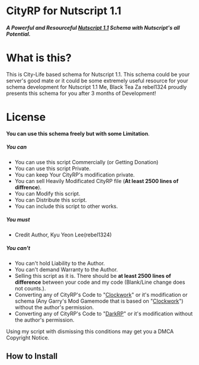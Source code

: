 # CityRP for Nutscript 1.1
##### A Powerful and Resourceful [Nutscript 1.1](https://github.com/rebel1324/NutScript) Schema with Nutscript's all Potential.
#
#
#
#
#
# What is this?
This is City-Life based schema for Nutscript 1.1. This schema could be your server's good mate or it could be some extremely useful resource for your schema development for Nutscript 1.1
Me, Black Tea Za rebel1324 proudly presents this schema for you after 3 months of Development!
# License
**You can use this schema freely but with some Limitation**.
##### You can
- You can use this script Commercially (or Getting Donation)
- You can use this script Private.
- You can keep Your CityRP's modification private.
- You can sell Heavily Modificated CityRP file (**At least 2500 lines of diffrence**).
- You can Modify this script.
- You can Distribute this script.
- You can include this script to other works.
##### You must
- Credit Author, Kyu Yeon Lee(rebel1324)
##### You can't
 - You can't hold Liability to the Author.
- You can't demand Warranty to the Author. 
- Selling this script as it is. There should be **at least 2500 lines of difference** between your code and my code (Blank/Line change does not counts.).
- Converting any of CityRP's Code to "[Clockwork](https://github.com/CloudSixteen/Clockwork)" or it's modification or schema (Any Garry's Mod Gamemode that is based on "[Clockwork](https://github.com/CloudSixteen/Clockwork)") without the author's permission.
 - Converting any of CityRP's Code to "[DarkRP](https://github.com/FPtje/DarkRP)" or it's modification without the author's permission.

Using my script with dismissing this conditions may get you a DMCA Copyright Notice.

## How to Install

